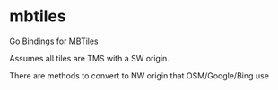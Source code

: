 # mbtiles
Go Bindings for MBTiles

Assumes all tiles are TMS with a SW origin.

There are methods to convert to NW origin that OSM/Google/Bing use

